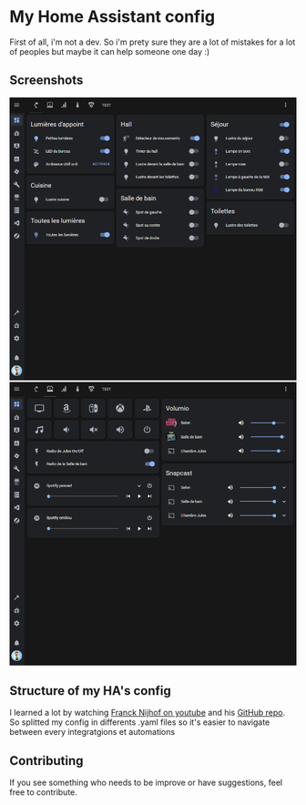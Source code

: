 # My Home Assistant config

First of all, i'm not a dev. So i'm prety sure they are a lot of mistakes for a lot of peoples but maybe it can help someone one day :)

## Screenshots

![Lumières](https://raw.githubusercontent.com/pasoad/home-assistant-config/main/screenshots/2020-11-29%2022_08_45-Home%20Assistant.png?token=ALFI7MQR37TPJ7ALCRXHYIS7YQOAK)
![Multimedia](https://github.com/pasoad/home-assistant-config/blob/main/screenshots/2020-11-29%2022_08_59-Home%20Assistant.png)

## Structure of my HA's config

I learned a lot by watching [Franck Nijhof on youtube](https://www.youtube.com/user/Frenck) and his [GitHub repo](https://github.com/frenck/home-assistant-config). So splitted my config in differents .yaml files so it's easier to navigate between every integratgions et automations

## Contributing

If you see something who needs to be improve or have suggestions, feel free to contribute.